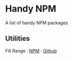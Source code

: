 # Handy NPM
A list of handy NPM packages

## Utilities

Fill Range
: [NPM](https://www.npmjs.com/package/fill-range)
: [Github](https://github.com/jonschlinkert/fill-range)
